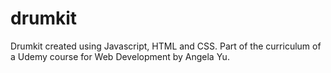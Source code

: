 # drumkit
Drumkit created using Javascript, HTML and CSS. Part of the curriculum of a Udemy course for Web Development by Angela Yu.
